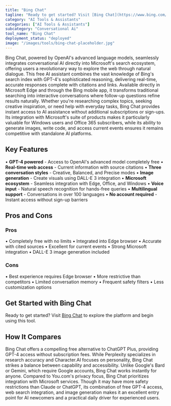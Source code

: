 ```yaml
---
title: "Bing Chat"
tagline: "Ready to get started? Visit [Bing Chat](https://www.bing.com/chat) to explore the platform and begin using this tool...."
category: "AI Tools & Assistants"
categories: ["AI Tools & Assistants"]
subcategory: "Conversational Ai"
tool_name: "Bing Chat"
deployment_status: "deployed"
image: "/images/tools/bing-chat-placeholder.jpg"
---
```

Bing Chat, powered by OpenAI's advanced language models, seamlessly integrates conversational AI directly into Microsoft's search ecosystem, offering users a revolutionary way to explore the web through natural dialogue. This free AI assistant combines the vast knowledge of Bing's search index with GPT-4's sophisticated reasoning, delivering real-time, accurate responses complete with citations and links. Available directly in Microsoft Edge and through the Bing mobile app, it transforms traditional searching into interactive conversations where follow-up questions refine results naturally. Whether you're researching complex topics, seeking creative inspiration, or need help with everyday tasks, Bing Chat provides instant access to AI assistance without additional subscriptions or sign-ups. Its integration with Microsoft's suite of products makes it particularly valuable for Windows users and Office 365 subscribers, while its ability to generate images, write code, and access current events ensures it remains competitive with standalone AI platforms.

## Key Features

• **GPT-4 powered** - Access to OpenAI's advanced model completely free
• **Real-time web access** - Current information with source citations
• **Three conversation styles** - Creative, Balanced, and Precise modes
• **Image generation** - Create visuals using DALL-E 3 integration
• **Microsoft ecosystem** - Seamless integration with Edge, Office, and Windows
• **Voice input** - Natural speech recognition for hands-free queries
• **Multilingual support** - Conversations in over 100 languages
• **No account required** - Instant access without sign-up barriers

## Pros and Cons

### Pros
• Completely free with no limits
• Integrated into Edge browser
• Accurate with cited sources
• Excellent for current events
• Strong Microsoft integration
• DALL-E 3 image generation included

### Cons
• Best experience requires Edge browser
• More restrictive than competitors
• Limited conversation memory
• Frequent safety filters
• Less customization options

## Get Started with Bing Chat

Ready to get started? Visit [Bing Chat](https://www.bing.com/chat) to explore the platform and begin using this tool.

## How It Compares

Bing Chat offers a compelling free alternative to ChatGPT Plus, providing GPT-4 access without subscription fees. While Perplexity specializes in research accuracy and Character.AI focuses on personality, Bing Chat strikes a balance between capability and accessibility. Unlike Google's Bard or Gemini, which require Google accounts, Bing Chat works instantly for anyone. Compared to You.com's privacy focus, Bing Chat prioritizes integration with Microsoft services. Though it may have more safety restrictions than Claude or ChatGPT, its combination of free GPT-4 access, web search integration, and image generation makes it an excellent entry point for AI newcomers and a practical daily driver for experienced users.